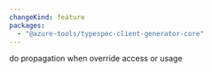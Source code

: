 ```yaml
---
changeKind: feature
packages:
  - "@azure-tools/typespec-client-generator-core"
---
```


do propagation when override access or usage